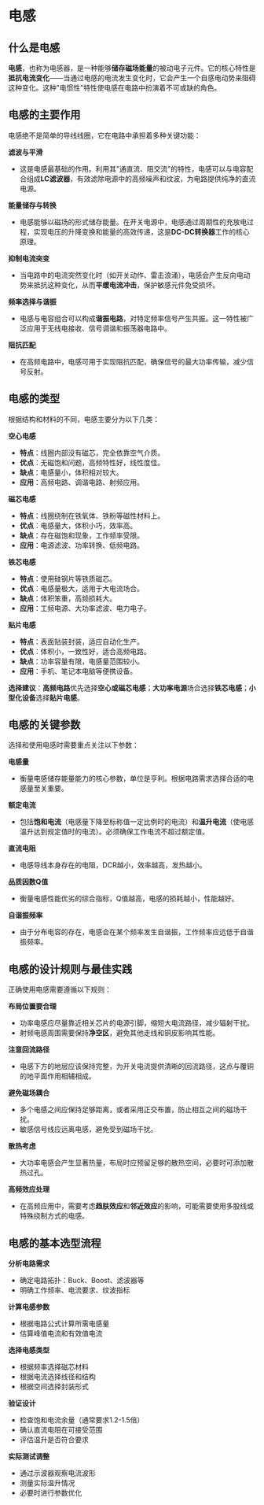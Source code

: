 # 电感

## 什么是电感

**电感**，也称为电感器，是一种能够**储存磁场能量**的被动电子元件。它的核心特性是**抵抗电流变化**——当通过电感的电流发生变化时，它会产生一个自感电动势来阻碍这种变化。这种"电惯性"特性使电感在电路中扮演着不可或缺的角色。



## 电感的主要作用

电感绝不是简单的导线线圈，它在电路中承担着多种关键功能：

**滤波与平滑**

*   这是电感最基础的作用。利用其"通直流、阻交流"的特性，电感可以与电容配合组成**LC滤波器**，有效滤除电源中的高频噪声和纹波，为电路提供纯净的直流电源。

**能量储存与转换**
*   电感能够以磁场的形式储存能量。在开关电源中，电感通过周期性的充放电过程，实现电压的升降变换和能量的高效传递，这是**DC-DC转换器**工作的核心原理。

**抑制电流突变**
*   当电路中的电流突然变化时（如开关动作、雷击浪涌），电感会产生反向电动势来抵抗这种变化，从而**平缓电流冲击**，保护敏感元件免受损坏。

**频率选择与谐振**
*   电感与电容组合可以构成**谐振电路**，对特定频率信号产生共振。这一特性被广泛应用于无线电接收、信号调谐和振荡器电路中。

**阻抗匹配**
*   在高频电路中，电感可用于实现阻抗匹配，确保信号的最大功率传输，减少信号反射。



## 电感的类型

根据结构和材料的不同，电感主要分为以下几类：

**空心电感**
*   **特点**：线圈内部没有磁芯，完全依靠空气介质。
*   **优点**：无磁饱和问题，高频特性好，线性度佳。
*   **缺点**：电感量小，体积相对较大。
*   **应用**：高频电路、调谐电路、射频应用。

**磁芯电感**
*   **特点**：线圈绕制在铁氧体、铁粉等磁性材料上。
*   **优点**：电感量大，体积小巧，效率高。
*   **缺点**：存在磁饱和现象，工作频率受限。
*   **应用**：电源滤波、功率转换、低频电路。

**铁芯电感**
*   **特点**：使用硅钢片等铁质磁芯。
*   **优点**：电感量极大，适用于大电流场合。
*   **缺点**：体积笨重，高频损耗大。
*   **应用**：工频电源、大功率滤波、电力电子。

**贴片电感**
*   **特点**：表面贴装封装，适应自动化生产。
*   **优点**：体积小，一致性好，适合高频电路。
*   **缺点**：功率容量有限，电感量范围较小。
*   **应用**：手机、笔记本电脑等便携设备。

**选择建议**：**高频电路**优先选择**空心或磁芯电感**；**大功率电源**场合选择**铁芯电感**；**小型化设备**选择**贴片电感**。



## 电感的关键参数

选择和使用电感时需要重点关注以下参数：

**电感量**
*   衡量电感储存能量能力的核心参数，单位是亨利。根据电路需求选择合适的电感量至关重要。

**额定电流**
*   包括**饱和电流**（电感量下降至标称值一定比例时的电流）和**温升电流**（使电感温升达到规定值时的电流）。必须确保工作电流不超过额定值。

**直流电阻**
*   电感导线本身存在的电阻，DCR越小，效率越高，发热越小。

**品质因数Q值**
*   衡量电感性能优劣的综合指标，Q值越高，电感的损耗越小，性能越好。

**自谐振频率**
*   由于分布电容的存在，电感会在某个频率发生自谐振，工作频率应远低于自谐振频率。



## 电感的设计规则与最佳实践

正确使用电感需要遵循以下规则：

**布局位置要合理**
*   功率电感应尽量靠近相关芯片的电源引脚，缩短大电流路径，减少辐射干扰。
*   射频电感周围需要保持**净空区**，避免其他走线和铜皮影响其性能。

**注意回流路径**
*   电感下方的地层应该保持完整，为开关电流提供清晰的回流路径，这点与覆铜的地平面作用相辅相成。

**避免磁场耦合**
*   多个电感之间应保持足够距离，或者采用正交布置，防止相互之间的磁场干扰。
*   敏感信号线应远离电感，避免受到磁场干扰。

**散热考虑**
*   大功率电感会产生显著热量，布局时应预留足够的散热空间，必要时可添加散热过孔。

**高频效应处理**
*   在高频应用中，需要考虑**趋肤效应**和**邻近效应**的影响，可能需要使用多股线或特殊绕制方式的电感。



## 电感的基本选型流程

**分析电路需求**
*   确定电路拓扑：Buck、Boost、滤波器等
*   明确工作频率、电流要求、纹波指标

**计算电感参数**
*   根据电路公式计算所需电感量
*   估算峰值电流和有效值电流

**选择电感类型**
*   根据频率选择磁芯材料
*   根据电流选择线径和结构
*   根据空间选择封装形式

**验证设计**
*   检查饱和电流余量（通常要求1.2-1.5倍）
*   确认直流电阻在可接受范围
*   评估温升是否符合要求

**实际测试调整**
*   通过示波器观察电流波形
*   测量实际温升情况
*   必要时进行参数优化